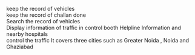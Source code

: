 keep the record of vehicles                      
keep the record of challan done                  
Search the record of vehicles                    
Display information of traffic in control booth
Helpline Information and nearby hospitals        
control the traffic
It covers three cities such as Greater Noida , Noida and Ghaziabad
